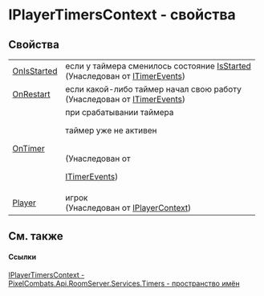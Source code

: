 # IPlayerTimersContext - свойства




## Свойства
<table>
<tr>
<td><a href="7e785dfc-309f-e70a-c764-f3d7330bde56">OnIsStarted</a></td>
<td>если у таймера сменилось состояние <a href="0083c643-d2ac-f07c-66d2-1fb6a6df7945">IsStarted</a><br />(Унаследован от <a href="1635cb9f-5c42-8ecc-f923-1a1fe365b666">ITimerEvents</a>)</td></tr>
<tr>
<td><a href="d0ce8063-ba7e-dc3d-df13-1875ab4b0a3c">OnRestart</a></td>
<td>если какой-либо таймер начал свою работу<br />(Унаследован от <a href="1635cb9f-5c42-8ecc-f923-1a1fe365b666">ITimerEvents</a>)</td></tr>
<tr>
<td><a href="1bc8678d-fb27-b0ff-9086-d8a483df3744">OnTimer</a></td>
<td>при срабатывании таймера <p>таймер уже не активен</p><br />(Унаследован от <a href="1635cb9f-5c42-8ecc-f923-1a1fe365b666">

ITimerEvents</a>)</td></tr>
<tr>
<td><a href="6abdfe86-6da1-4e24-75f1-1be16ffbb7c6">Player</a></td>
<td>игрок<br />(Унаследован от <a href="a8c6f3fa-ac3b-6342-34e8-bdd1baed6b28">IPlayerContext</a>)</td></tr>
</table>

## См. также


#### Ссылки
<a href="61043bf9-8c77-51ea-8153-c22331bf9a90">IPlayerTimersContext - </a>  
<a href="371274c7-7cea-bcb1-e32d-9fb1e088bb07">PixelCombats.Api.RoomServer.Services.Timers - пространство имён</a>  
